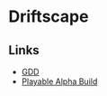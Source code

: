 # Driftscape
## Links
- [GDD](https://docs.google.com/document/d/1SJuT3O49Nju0Nq9Y-y1couCjxrXjNWbWkQ1arLPg30E/edit#heading=h.a9b0ccipo4zv)
- [Playable Alpha Build](https://kenchan-liu.github.io/526driftscape/)
